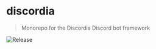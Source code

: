 # discordia
> Monorepo for the Discordia Discord bot framework

![Release](https://github.com/mfasman95/discordia/workflows/Release/badge.svg)
